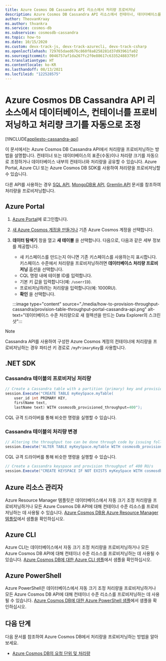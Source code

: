 ```yaml
---
title: Azure Cosmos DB Cassandra API 리소스에서 처리량 프로비저닝
description: Azure Cosmos DB Cassandra API 리소스에서 컨테이너, 데이터베이스를 프로비저닝하고 Azure Cosmos DB Cassandra API 리소스에서 처리량 크기를 자동으로 조정하는 방법을 알아봅니다. Azure Portal, CLI, PowerShell 및 기타 다양한 SDK를 사용합니다.
author: TheovanKraay
ms.author: thvankra
ms.service: cosmos-db
ms.subservice: cosmosdb-cassandra
ms.topic: how-to
ms.date: 10/15/2020
ms.custom: devx-track-js, devx-track-azurecli, devx-track-csharp
ms.openlocfilehash: 729765daed676c860f8a8258281d37d93961fa02
ms.sourcegitcommit: 0046757af1da267fc2f0e88617c633524883795f
ms.translationtype: HT
ms.contentlocale: ko-KR
ms.lasthandoff: 08/13/2021
ms.locfileid: "122528575"
---
```

# <a name="provision-database-container-or-autoscale-throughput-on-azure-cosmos-db-cassandra-api-resources"></a>Azure Cosmos DB Cassandra API 리소스에서 데이터베이스, 컨테이너를 프로비저닝하고 처리량 크기를 자동으로 조정
[!INCLUDE[appliesto-cassandra-api](../includes/appliesto-cassandra-api.md)]

이 문서에서는 Azure Cosmos DB Cassandra API에서 처리량을 프로비저닝하는 방법을 설명합니다. 컨테이너 또는 데이터베이스의 표준(수동)이나 처리량 크기를 자동으로 조정하거나 데이터베이스 내부의 컨테이너와 처리량을 공유할 수 있습니다. Azure Portal, Azure CLI 또는 Azure Cosmos DB SDK를 사용하여 처리량을 프로비저닝할 수 있습니다.

다른 API를 사용하는 경우 [SQL API](../how-to-provision-container-throughput.md), [MongoDB용 API](../mongodb/how-to-provision-throughput-mongodb.md), [Gremlin API](../how-to-provision-throughput-gremlin.md) 문서를 참조하여 처리량을 프로비저닝합니다.

## <a name="azure-portal"></a><a id="portal-cassandra"></a> Azure Portal

1. [Azure Portal](https://portal.azure.com/)에 로그인합니다.

1. [새 Azure Cosmos 계정을 만들거나](../mongodb/create-mongodb-dotnet.md#create-a-database-account) 기존 Azure Cosmos 계정을 선택합니다.

1. **데이터 탐색기** 창을 열고 **새 테이블** 을 선택합니다. 다음으로, 다음과 같은 세부 정보를 제공합니다.

   * 새 키스페이스를 만드는지 아니면 기존 키스페이스를 사용하는지 표시합니다. 키스페이스 수준에서 처리량을 프로비저닝하려면 **데이터베이스 처리량 프로비저닝** 옵션을 선택합니다.
   * CQL 명령 내에 테이블 ID를 입력합니다.
   * 기본 키 값을 입력합니다(예: `/userrID`).
   * 프로비저닝하려는 처리량을 입력합니다(예: 1000RU).
   * **확인** 을 선택합니다.

    :::image type="content" source="./media/how-to-provision-throughput-cassandra/provision-table-throughput-portal-cassandra-api.png" alt-text="데이터베이스 수준 처리량으로 새 컬렉션을 만드는 Data Explorer의 스크린샷":::

> [!Note]
> Cassandra API를 사용하여 구성한 Azure Cosmos 계정의 컨테이너에 처리량을 프로비저닝하는 경우 파티션 키 경로로 `/myPrimaryKey`를 사용합니다.

## <a name="net-sdk"></a><a id="dotnet-cassandra"></a> .NET SDK

### <a name="provision-throughput-for-a-cassandra-table"></a>Cassandra 테이블의 프로비저닝 처리량

```csharp
// Create a Cassandra table with a partition (primary) key and provision throughput of 400 RU/s
session.Execute("CREATE TABLE myKeySpace.myTable(
    user_id int PRIMARY KEY,
    firstName text,
    lastName text) WITH cosmosdb_provisioned_throughput=400");

```
CQL 규격 드라이버를 통해 비슷한 명령을 실행할 수 있습니다.

### <a name="alter-or-change-throughput-for-a-cassandra-table"></a>Cassandra 테이블의 처리량 변경

```csharp
// Altering the throughput too can be done through code by issuing following command
session.Execute("ALTER TABLE myKeySpace.myTable WITH cosmosdb_provisioned_throughput=5000");
```

CQL 규격 드라이버를 통해 비슷한 명령을 실행할 수 있습니다.

```csharp
// Create a Cassandra keyspace and provision throughput of 400 RU/s
session.Execute("CREATE KEYSPACE IF NOT EXISTS myKeySpace WITH cosmosdb_provisioned_throughput=400");
```

## <a name="azure-resource-manager"></a>Azure 리소스 관리자

Azure Resource Manager 템플릿은 데이터베이스에서 자동 크기 조정 처리량을 프로비저닝하거나 모든 Azure Cosmos DB API에 대해 컨테이너 수준 리소스를 프로비저닝하는 데 사용될 수 있습니다. [Azure Cosmos DB용 Azure Resource Manager 템플릿](templates-samples.md)에서 샘플을 확인하십시오.

## <a name="azure-cli"></a>Azure CLI

Azure CLI는 데이터베이스에서 자동 크기 조정 처리량을 프로비저닝하거나 모든 Azure Cosmos DB API에 대해 컨테이너 수준 리소스를 프로비저닝하는 데 사용될 수 있습니다. [Azure Cosmos DB에 대한 Azure CLI 샘플](cli-samples.md)에서 샘플을 확인하십시오.

## <a name="azure-powershell"></a>Azure PowerShell

Azure PowerShell은 데이터베이스에서 자동 크기 조정 처리량을 프로비저닝하거나 모든 Azure Cosmos DB API에 대해 컨테이너 수준 리소스를 프로비저닝하는 데 사용될 수 있습니다. [Azure Cosmos DB에 대한 Azure PowerShell 샘플](powershell-samples.md)에서 샘플을 확인하십시오.

## <a name="next-steps"></a>다음 단계

다음 문서를 참조하여 Azure Cosmos DB에서 처리량을 프로비저닝하는 방법을 알아보세요.

* [Azure Cosmos DB의 요청 단위 및 처리량](../request-units.md)